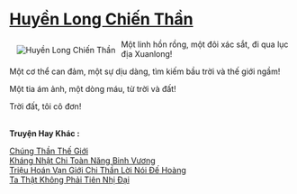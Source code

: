 <a href="https://truyentiki.com/huyen-long-chien-than.33463/" title="Huyền Long Chiến Thần"><h1>Huyền Long Chiến Thần</h1></a><div style="display:table"><img align="right" style="float: left; padding: 10px;" src="https://truyentiki.com/a/img/str/src/33463.jpg" alt="Huyền Long Chiến Thần">Một linh hồn rồng, một đôi xác sắt, đi qua lục địa Xuanlong! <p></p> Một cơ thể can đảm, một sự dịu dàng, tìm kiếm bầu trời và thế giới ngầm! <p></p> Một tia ám ảnh, một dòng máu, từ trời và đất! <p></p> Trời đất, tôi cô đơn!</div><p><br><b>Truyện Hay Khác :</b></p><a href="https://truyentiki.com/chung-than-the-gioi.33462/" alt="Chúng Thần Thế Giới">Chúng Thần Thế Giới</a><br/><a href="https://github.com/nownovels/top500/tree/master/truyenhay/33524/" alt="Kháng Nhật Chi Toàn Năng Binh Vương">Kháng Nhật Chi Toàn Năng Binh Vương</a><br/><a href="https://github.com/nownovels/top500/tree/master/truyenhay/33851/" alt="Triệu Hoán Vạn Giới Chi Thần Lời Nói Đế Hoàng">Triệu Hoán Vạn Giới Chi Thần Lời Nói Đế Hoàng</a><br/><a href="https://github.com/nownovels/top500/tree/master/truyenhay/33765/" alt="Ta Thật Không Phải Tiên Nhị Đại">Ta Thật Không Phải Tiên Nhị Đại</a><br/>